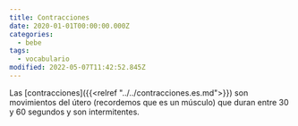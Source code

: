 ```yaml
---
title: Contracciones
date: 2020-01-01T00:00:00.000Z
categories:
  - bebe
tags:
  - vocabulario
modified: 2022-05-07T11:42:52.845Z
---
```


Las [contracciones]({{<relref "../../contracciones.es.md">}}) son movimientos del útero (recordemos que es un músculo) que duran entre 30 y 60 segundos y son intermitentes.
